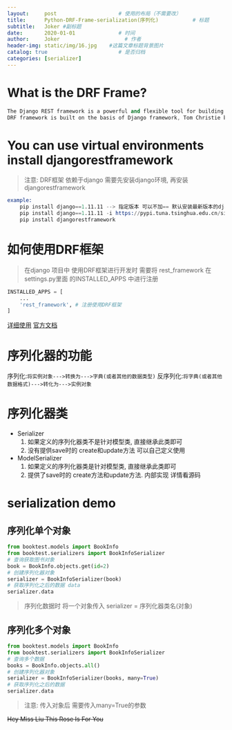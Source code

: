 ```yaml
---
layout:     post                    # 使用的布局（不需要改）
title:      Python-DRF-Frame-serialization(序列化)           # 标题 
subtitle:   Joker #副标题
date:       2020-01-01              # 时间
author:     Joker                     # 作者
header-img: static/img/16.jpg    #这篇文章标题背景图片
catalog: true                       # 是否归档
categories: [serializer]
---
```


# What is the DRF Frame?
```s
The Django REST framework is a powerful and flexible tool for building Web apis.Often referred to simply as the DRF framework
DRF framework is built on the basis of Django framework, Tom Christie by the two - time development of the open source project.
```

# You can use virtual environments install djangorestframework
> 注意: DRF框架 依赖于django 需要先安装django环境, 再安装djangorestframework
```s
example:
    pip install django==1.11.11 --> 指定版本 可以不加== 默认安装最新版本的django
    pip install django==1.11.11 -i https://pypi.tuna.tsinghua.edu.cn/simple
    pip install djangorestframework
```

# 如何使用DRF框架
> 在django 项目中 使用DRF框架进行开发时 需要将 rest_framework 在settings.py里面 的INSTALLED_APPS 中进行注册
```python
INSTALLED_APPS = [
    ...
    'rest_framework', # 注册使用DRF框架
]
```
[详细使用](https://www.cnblogs.com/wf123/p/9965684.html)
[官方文档](https://pypi.org/project/djangorestframework/)

# 序列化器的功能
序列化:`将实例对象--->转换为--->字典(或者其他的数据类型)`
反序列化:`将字典(或者其他数据格式)--->转化为--->实例对象`

# 序列化器类
- Serializer
    1. 如果定义的序列化器类不是针对模型类, 直接继承此类即可
    2. 没有提供save时的 create和update方法 可以自己定义使用
- ModelSerializer
    1. 如果定义的序列化器类是针对模型类, 直接继承此类即可
    2. 提供了save时的 create方法和update方法. 内部实现 详情看源码

# serialization demo
## 序列化单个对象
```python
from booktest.models import BookInfo
from booktest.serializers import BookInfoSerializer
# 查询获取图书对象
book = BookInfo.objects.get(id=2)
# 创建序列化器对象
serializer = BookInfoSerializer(book)
# 获取序列化之后的数据 data
serializer.data

```
> 序列化数据时 将一个对象传入 serializer = 序列化器类名(对象)

## 序列化多个对象
```python
from booktest.models import BookInfo
from booktest.serializers import BookInfoSerializer
# 查询多个数据
books = BookInfo.objects.all()
# 创建序列化器对象
serializer = BookInfoSerializer(books, many=True)
# 获取序列化之后的数据
serializer.data

```
> 注意: 传入对象后 需要传入many=True的参数


~~Hey Miss Liu This Rose Is For You~~